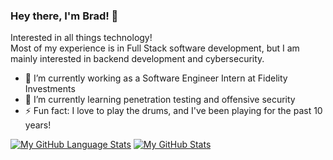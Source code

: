 ### Hey there, I'm Brad! 👋
Interested in all things technology!   
Most of my experience is in Full Stack software development, but I am mainly interested in backend development and cybersecurity.

- 🔭 I’m currently working as a Software Engineer Intern at Fidelity Investments
- 🌱 I’m currently learning penetration testing and offensive security
- ⚡ Fun fact: I love to play the drums, and I've been playing for the past 10 years!   
    

[![My GitHub Language Stats](https://github-readme-stats.vercel.app/api/top-langs/?username=bradwj&langs_count=6&layout=compact&hide=HTML,SCSS,CSS,Less&theme=tokyonight)]()
[![My GitHub Stats](https://github-readme-stats.vercel.app/api/?username=bradwj&count_private=true&theme=tokyonight&showicons=true)]()


<!--
**bradwj/bradwj** is a ✨ _special_ ✨ repository because its `README.md` (this file) appears on your GitHub profile.

Here are some ideas to get you started:

- 🔭 I’m currently working on ...
- 🌱 I’m currently learning ...
- 👯 I’m looking to collaborate on ...
- 🤔 I’m looking for help with ...
- 💬 Ask me about ...
- 📫 How to reach me: ...
- 😄 Pronouns: ...
- ⚡ Fun fact: ...
-->
